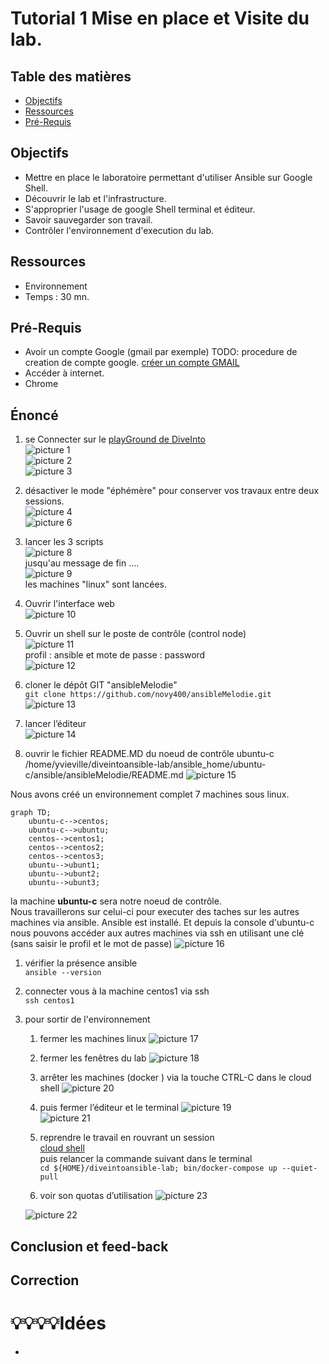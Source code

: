 # Tutorial 1 Mise en place et Visite du lab. 
## Table des matières
- [Objectifs](#objectifs)  
- [Ressources](#ressources)
- [Pré-Requis](#pré-requis)  
## Objectifs  
- Mettre en place le laboratoire permettant d'utiliser Ansible sur Google Shell.
- Découvrir le lab et l'infrastructure.
- S'approprier l'usage de google Shell terminal et éditeur.
- Savoir sauvegarder son travail.
- Contrôler l'environnement d'execution du lab.	
## Ressources
- Environnement 
- Temps : 30 mn.
## Pré-Requis
- Avoir un compte Google (gmail par exemple) 
    TODO: procedure de creation de compte google.
    [créer un compte GMAIL](https://support.google.com/mail/answer/56256?hl=fr)
- Accéder à internet.
- Chrome 

## Énoncé  
1. se Connecter sur le [playGround de DiveInto](https://diveinto.com/p/playground)  
![picture 1](../../images/7ffe3c8d25c328686238ec595923c5fe41a57a3b7745a323ec88a5e77a3ccb1a.png)  
![picture 2](../../images/7f2b4d8c8da5f4d3446c0d1654326f60239e4bc20da736acc3b8297ce0ae3476.png)  
![picture 3](../../images/75cf010d097279ecd617f7d0827635497e415c8fa5e8d80c144468df3ab02062.png)  

1. désactiver le mode "éphémère" pour conserver vos travaux entre deux sessions.  
![picture 4](../../images/1141068da53df76d751e30b5914229ac648a00e7c1592cef91f08924a25b75b8.png)  
![picture 6](../../images/9dd0dec6aa544d22583f3f6ff858a0cad3580a40572ffc8ccc676da9cc957663.png)  
1. lancer les 3 scripts  
![picture 8](../../images/cf296d934e826e84851da6578934d1ab73659aa7cd8d68963d1716677281fdf8.png)  
jusqu'au message de fin ....  
![picture 9](../../images/d299326d52bce6034f9f9d46e61f24318453e1b10494d9b6a8b7006081960f3e.png)  
 les machines "linux" sont lancées.  
1. Ouvrir l'interface web  
![picture 10](../../images/b40cad2235b20a6c5b4772f0ae5e0c01b9311d5f7d83a27adf9276aaaeff4ba2.png)  
1. Ouvrir un shell sur le poste de contrôle (control node)  
![picture 11](../../images/def6b7c6e72206c8bdd67464a0e286b12c40bfcd0f7231dd37a9718da4f23713.png)  
profil : ansible et mote de passe : password  
![picture 12](../../images/8e9b7005f84bfca8958281ba832156f78125048d8dd7a334c2179aac84a38f5b.png)  
1. cloner le dépôt GIT  "ansibleMelodie"  
`git clone https://github.com/novy400/ansibleMelodie.git`  
![picture 13](../../images/bb085135e32b1ff44736423bc12d91fd4dc2d69ea13b68e5e25e61861e8651e4.png)  
1. lancer l’éditeur  
![picture 14](../../images/2b52b084e35690234d76819ce60d4c633d2d1d67cdcabb0f19fc065978b25641.png)  
1. ouvrir le fichier README.MD du noeud de contrôle ubuntu-c 
/home/yvieville/diveintoansible-lab/ansible_home/ubuntu-c/ansible/ansibleMelodie/README.md
![picture 15](../../images/03016ede7c979a3f72078c03f6fa753462fd6dc119c08170ad8b8e56fc5471b5.png)  

Nous avons créé un environnement complet 7 machines sous linux.
```mermaid
graph TD;
    ubuntu-c-->centos;
    ubuntu-c-->ubuntu;
    centos-->centos1;
    centos-->centos2;
    centos-->centos3;
    ubuntu-->ubunt1;
    ubuntu-->ubunt2;
    ubuntu-->ubunt3;
```
la machine **ubuntu-c** sera notre noeud de contrôle.  
Nous travaillerons sur celui-ci pour executer des taches sur les autres machines via ansible.
Ansible est installé.
Et depuis la console d'ubuntu-c nous pouvons accéder aux autres machines via ssh en utilisant une clé (sans saisir le profil et le mot de passe)
![picture 16](../../images/8122fe353278f0f95a2eb779a3fe0e4b65fea1264bfb70724c613691304bbe47.png)  
1. vérifier la présence ansible  
`ansible --version`
1. connecter vous à la machine centos1 via ssh  
`ssh centos1` 

1. pour sortir de l'environnement 
    1. fermer les machines linux
    ![picture 17](../../images/c2d037baae22adb3ca90c6d090816ca25b0341e0e1273deaf71da32034720794.png)  
    1. fermer les fenêtres du lab
    ![picture 18](../../images/479a557bcbfc9d10bdeca24d1fd70487fed1058966dcd9ad3ab793914d76e837.png)  
    1. arrêter les machines (docker ) via la touche CTRL-C dans le cloud shell
    ![picture 20](../../images/9999b4c0812c58c8f4a94a177b15b851cd6e546fdbd1703d238fb63e95f1f56e.png)  

    1. puis fermer l’éditeur et le terminal
    ![picture 19](../../images/4a7d66029f09ef07932cca53c99c158b58f0475da9f6d54e27ff182c1ed90983.png)  
    ![picture 21](../../images/de8913f53dca64e2accd82c9bc0794d4a95ddd2e6fd468fd95a9fa8ba39c5894.png)  
    1. reprendre le travail en rouvrant un session  
    [cloud shell](https://shell.cloud.google.com/?show=terminal)  
    puis relancer la commande suivant dans le terminal  
    `cd ${HOME}/diveintoansible-lab; bin/docker-compose up --quiet-pull`
    1. voir son quotas d’utilisation 
    ![picture 23](../../images/96710428b4c3ad8a028273ee15cd2fa84be0a880ef4eb029843ab60694a89b1a.png)  

    ![picture 22](../../images/ecccb26685f64d9ae6ca57478ee2a6e1165292d5dbbcec996f9e958afe698e72.png)  

## Conclusion et feed-back  

## Correction  



# 💡💡💡💡Idées 
- 